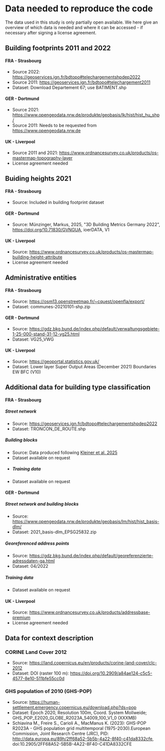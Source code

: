 # Data needed to reproduce the code
The data used in this study is only partially open available. We here give an overview of which data is needed and where it can be accessed - if necessary after signing a license agreement. 


## Building footprints 2011 and 2022
#### FRA - Strasbourg
* Source 2022: https://geoservices.ign.fr/bdtopo#telechargementshpdep2022
* Source 2011: https://geoservices.ign.fr/bdtopo#telechargement2011
* Dataset: Download Departement 67; use BATIMENT.shp

#### GER - Dortmund
* Source 2021: https://www.opengeodata.nrw.de/produkte/geobasis/lk/hist/hist_hu_shp/
* Source 2011: Needs to be requested from https://www.opengeodata.nrw.de

#### UK  - Liverpool 
* Source 2011 and 2021: https://www.ordnancesurvey.co.uk/products/os-mastermap-topography-layer
* License agreement needed


## Buiding heights 2021
#### FRA - Strasbourg
* Source: Included in building footprint dataset

#### GER - Dortmund
* Source: Münzinger, Markus, 2025, "3D Building Metrics Germany 2022", https://doi.org/10.71830/GVNGUA, ioerDATA, V1 

#### UK  - Liverpool 
* Source: https://www.ordnancesurvey.co.uk/products/os-mastermap-building-height-attribute
* License agreement needed


## Administrative entities
#### FRA - Strasbourg
* Source: https://osm13.openstreetmap.fr/~cquest/openfla/export/
* Dataset: communes-20210101-shp.zip

#### GER - Dortmund
* Source: https://gdz.bkg.bund.de/index.php/default/verwaltungsgebiete-1-25-000-stand-31-12-vg25.html
* Dataset: VG25_VWG

#### UK  - Liverpool 
* Source: https://geoportal.statistics.gov.uk/
* Dataset: Lower layer Super Output Areas (December 2021) Boundaries EW BFC (V10)


## Additional data for building type classification
#### FRA - Strasbourg
##### Street network
* Source: https://geoservices.ign.fr/bdtopo#telechargementshpdep2022
* Dataset: TRONCON_DE_ROUTE.shp
##### Building blocks
* Source: Data produced following [Kleiner et al. 2025](https://agile-giss.copernicus.org/articles/6/31/2025/)
* Dataset available on request
* ##### Training data
* Dataset available on request

#### GER - Dortmund
##### Street network and building blocks
* Source: https://www.opengeodata.nrw.de/produkte/geobasis/lm/hist/hist_basis-dlm/
* Dataset: 2021_basis-dlm_EPSG25832.zip
##### Georeferenced address points
* Source: https://gdz.bkg.bund.de/index.php/default/georeferenzierte-adressdaten-ga.html
* Dataset: 04/2022
##### Training data
* Dataset available on request
  
#### UK  - Liverpool 
* Source: https://www.ordnancesurvey.co.uk/products/addressbase-premium
* License agreement needed

## Data for context description
### CORINE Land Cover 2012
* Source: https://land.copernicus.eu/en/products/corine-land-cover/clc-2012
* Dataset: DOI (raster 100 m): https://doi.org/10.2909/a84ae124-c5c5-4577-8e10-511bfe55cc0d

### GHS population of 2010 (GHS-POP)
* Source: https://human-settlement.emergency.copernicus.eu/download.php?ds=pop
* Dataset: Epoch 2020, Resolution 100m, Coord. System Mollweide; GHS_POP_E2020_GLOBE_R2023A_54009_100_V1_0 (XXXMB)
* Schiavina M., Freire S., Carioli A., MacManus K. (2023): GHS-POP R2023A - GHS population grid multitemporal (1975-2030).European Commission, Joint Research Centre (JRC), PID: http://data.europa.eu/89h/2ff68a52-5b5b-4a22-8f40-c41da8332cfe, doi:10.2905/2FF68A52-5B5B-4A22-8F40-C41DA8332CFE 




